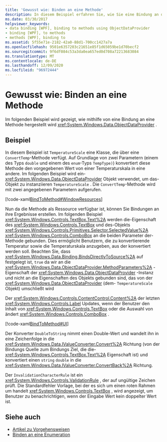 ```yaml
---
title: 'Gewusst wie: Binden an eine Methode'
description: In diesem Beispiel erfahren Sie, wie Sie eine Bindung an die-Methode eines Objekts in der Windows Presentation Foundation (WPF) durchführen.
ms.date: 03/30/2017
helpviewer_keywords:
- data binding [WPF], binding to methods using ObjectDataProvider
- binding [WPF], to methods
- methods [WPF], binding to
ms.assetid: 5f55e71e-2182-42a0-88d1-700cc1427a7a
ms.openlocfilehash: 9501e6357203c21651e85f1d65059be1d70becf2
ms.sourcegitcommit: 9f6df084c53a3da0ea657ed0d708a72213683084
ms.translationtype: MT
ms.contentlocale: de-DE
ms.lasthandoff: 12/09/2020
ms.locfileid: "96972444"
---
```

# <a name="how-to-bind-to-a-method"></a>Gewusst wie: Binden an eine Methode
Im folgenden Beispiel wird gezeigt, wie mithilfe von eine Bindung an eine Methode hergestellt wird <xref:System.Windows.Data.ObjectDataProvider> .  
  
## <a name="example"></a>Beispiel  
 In diesem Beispiel ist `TemperatureScale` eine Klasse, die über eine `ConvertTemp`-Methode verfügt. Auf Grundlage von zwei Parametern (einem des Typs `double` und einem des `enum`-Typs `TempType)`) konvertiert diese Methode den vorgegebenen Wert von einer Temperaturskala in eine andere. Im folgenden Beispiel wird ein- <xref:System.Windows.Data.ObjectDataProvider> Objekt verwendet, um das-Objekt zu instanziieren `TemperatureScale` . Die `ConvertTemp`-Methode wird mit zwei angegebenen Parametern aufgerufen.  
  
 [!code-xaml[BindToMethod#WindowResources](~/samples/snippets/csharp/VS_Snippets_Wpf/BindToMethod/CS/Window1.xaml#windowresources)]  
  
 Nun da die Methode als Ressource verfügbar ist, können Sie Bindungen an ihre Ergebnisse erstellen. Im folgenden Beispiel <xref:System.Windows.Controls.TextBox.Text%2A> werden die-Eigenschaft des <xref:System.Windows.Controls.TextBox> und des-Objekts <xref:System.Windows.Controls.Primitives.Selector.SelectedValue%2A> <xref:System.Windows.Controls.ComboBox> an die beiden Parameter der-Methode gebunden. Dies ermöglicht Benutzern, die zu konvertierende Temperatur sowie die Temperaturskala anzugeben, aus der konvertiert werden soll. Beachten Sie, dass <xref:System.Windows.Data.Binding.BindsDirectlyToSource%2A> auf festgelegt ist, `true` da wir an die <xref:System.Windows.Data.ObjectDataProvider.MethodParameters%2A> -Eigenschaft der <xref:System.Windows.Data.ObjectDataProvider> -Instanz und nicht an die Eigenschaften des Objekts gebunden sind, das von der <xref:System.Windows.Data.ObjectDataProvider> (dem- `TemperatureScale` Objekt) umschließt wird  
  
 Der <xref:System.Windows.Controls.ContentControl.Content%2A> der letzten <xref:System.Windows.Controls.Label> Updates, wenn der Benutzer den Inhalt von <xref:System.Windows.Controls.TextBox> oder die Auswahl von ändert <xref:System.Windows.Controls.ComboBox> .  
  
 [!code-xaml[BindToMethod#UI](~/samples/snippets/csharp/VS_Snippets_Wpf/BindToMethod/CS/Window1.xaml#ui)]  
  
 Der Konverter `DoubleToString` nimmt einen Double-Wert und wandelt ihn in eine Zeichenfolge in die <xref:System.Windows.Data.IValueConverter.Convert%2A> Richtung (von der Bindungs Quelle zum Bindungs Ziel, die die- <xref:System.Windows.Controls.TextBox.Text%2A> Eigenschaft ist) und konvertiert einen `string` `double` in die <xref:System.Windows.Data.IValueConverter.ConvertBack%2A> Richtung.  
  
 Der `InvalidationCharacterRule` ist ein <xref:System.Windows.Controls.ValidationRule> , der auf ungültige Zeichen prüft. Die Standardfehler Vorlage, bei der es sich um einen roten Rahmen um handelt <xref:System.Windows.Controls.TextBox> , wird angezeigt, um Benutzer zu benachrichtigen, wenn der Eingabe Wert kein doppelter Wert ist.  
  
## <a name="see-also"></a>Siehe auch

- [Artikel zu Vorgehensweisen](data-binding-how-to-topics.md)
- [Binden an eine Enumeration](how-to-bind-to-an-enumeration.md)
